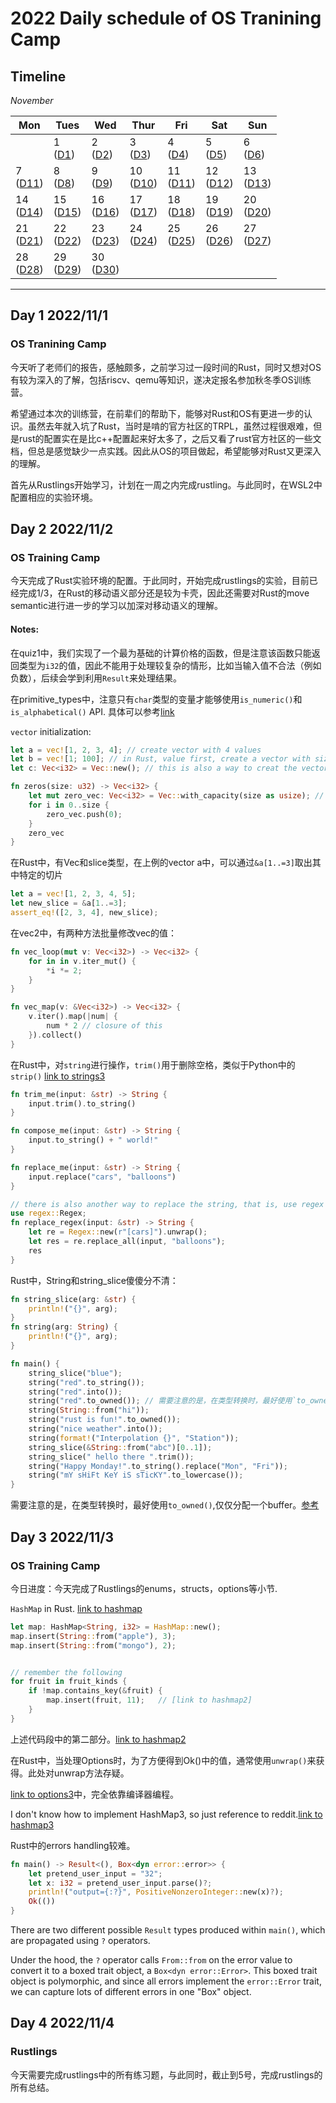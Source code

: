 # 2022 Daily schedule of OS Tranining Camp

## Timeline

*November*

| Mon               | Tues              | Wed                          | Thur                         | Fri                          | Sat               | Sun               |
| ----------------- | ----------------- | ---------------------------- | ---------------------------- | ---------------------------- | ----------------- | ----------------- |
|                   | 1 <br> ([D1](#day-1-2022111)) | 2 <br> ([D2](#day-2-2022112)) | 3 <br> ([D3](#day-3-2022113)) | 4 <br> ([D4](#day-4-2022114)) | 5 <br> ([D5](#day-5-2022115)) | 6 <br> ([D6](#day-6-2022116)) |
|7 <br> ([D11](#day-7-2022117)) | 8 <br> ([D8](#day-8-2022118))       | 9 <br> ([D9](#day-9-2022119))            | 10 <br> ([D10](#day-10-20221110))         | 11  <br>  ([D11](#day-11-20221111))             | 12      <br>    ([D12](#day-12-20221112))       | 13    <br>    ([D13](#day-13-20221113))             |
|14         <br>    ([D14](#day-14-20221114))        | 15        <br>    ([D15](#day-15-20221115))                    | 16    <br>     ([D16](#day-16-20221116))                      | 17    <br>      ([D17](#day-17-20221117))       |18    <br>    ([D18](#day-18-20221118))            | 19   <br>     ([D19](#day-19-20221119))            | 20   <br>    ([D20](#day-20-20221120))            |
|21       <br>    ([D21](#day-21-20221121))         | 22     <br>    ([D22](#day-22-20221122))                         | 23     <br>    ([D23](#day-23-20221123))                         | 24    <br>    ([D24](#day-24-20221124))                        | 25      <br>    ([D25](#day-25-20221125))             | 26         <br>    ([D26](#day-26-20221126))           | 27         <br>    ([D27](#day-27-20221127))           |
|28       <br>    ([D28](#day-28-20221128))           | 29         <br>    ([D29](#day-29-2022729))                    | 30        <br>    ([D30](#day-30-20221130))                     | 

------

## Day 1 2022/11/1

### OS Tranining Camp

今天听了老师们的报告，感触颇多，之前学习过一段时间的Rust，同时又想对OS有较为深入的了解，包括riscv、qemu等知识，遂决定报名参加秋冬季OS训练营。

希望通过本次的训练营，在前辈们的帮助下，能够对Rust和OS有更进一步的认识。虽然去年就入坑了Rust，当时是啃的官方社区的TRPL，虽然过程很艰难，但是rust的配置实在是比c++配置起来好太多了，之后又看了rust官方社区的一些文档，但总是感觉缺少一点实践。因此从OS的项目做起，希望能够对Rust又更深入的理解。

首先从Rustlings开始学习，计划在一周之内完成rustling。与此同时，在WSL2中配置相应的实验环境。

## Day 2 2022/11/2

### OS Training Camp

今天完成了Rust实验环境的配置。于此同时，开始完成rustlings的实验，目前已经完成1/3，在Rust的移动语义部分还是较为卡壳，因此还需要对Rust的move semantic进行进一步的学习以加深对移动语义的理解。

#### Notes:

在quiz1中，我们实现了一个最为基础的计算价格的函数，但是注意该函数只能返回类型为`i32`的值，因此不能用于处理较复杂的情形，比如当输入值不合法（例如负数），后续会学到利用`Result`来处理结果。

在primitive_types中，注意只有`char`类型的变量才能够使用`is_numeric()`和`is_alphabetical()` API.
具体可以参考[link](https://doc.rust-lang.org/std/primitive.char.html#method.is_numeric)

`vector` initialization:

```rust
let a = vec![1, 2, 3, 4]; // create vector with 4 values
let b = vec![1; 100]; // in Rust, value first, create a vector with size of 100 and all values equal to 1
let c: Vec<i32> = Vec::new(); // this is also a way to creat the vector

fn zeros(size: u32) -> Vec<i32> {
    let mut zero_vec: Vec<i32> = Vec::with_capacity(size as usize); // this is another way to init vec
    for i in 0..size {
        zero_vec.push(0);
    }
    zero_vec
}
```

在Rust中，有Vec和slice类型，在上例的vector a中，可以通过`&a[1..=3]`取出其中特定的切片

```rust
let a = vec![1, 2, 3, 4, 5];
let new_slice = &a[1..=3];
assert_eq!([2, 3, 4], new_slice);
```

在vec2中，有两种方法批量修改vec的值：

```rust
fn vec_loop(mut v: Vec<i32>) -> Vec<i32> {
    for in in v.iter_mut() {
        *i *= 2;
    }
}

fn vec_map(v: &Vec<i32>) -> Vec<i32> {
    v.iter().map(|num| {
        num * 2 // closure of this
    }).collect()
}
```

在Rust中，对`string`进行操作，`trim()`用于删除空格，类似于Python中的`strip()` [link to strings3](./rustlings/exercises/strings/strings3.rs)

```rust
fn trim_me(input: &str) -> String {
    input.trim().to_string()
}

fn compose_me(input: &str) -> String {
    input.to_string() + " world!"
}

fn replace_me(input: &str) -> String {
    input.replace("cars", "balloons")
}

// there is also another way to replace the string, that is, use regex
use regex::Regex;
fn replace_regex(input: &str) -> String {
    let re = Regex::new(r"[cars]").unwrap();
    let res = re.replace_all(input, "balloons");
    res
}
```

Rust中，String和string_slice傻傻分不清：

```rust
fn string_slice(arg: &str) {
    println!("{}", arg);
}
fn string(arg: String) {
    println!("{}", arg);
}

fn main() {
    string_slice("blue");
    string("red".to_string());
    string("red".into());
    string("red".to_owned()); // 需要注意的是，在类型转换时，最好使用`to_owned()`,仅仅分配一个buffer。
    string(String::from("hi"));
    string("rust is fun!".to_owned());
    string("nice weather".into());
    string(format!("Interpolation {}", "Station"));
    string_slice(&String::from("abc")[0..1]);
    string_slice(" hello there ".trim());
    string("Happy Monday!".to_string().replace("Mon", "Fri"));
    string("mY sHiFt KeY iS sTicKY".to_lowercase());
}
```

需要注意的是，在类型转换时，最好使用`to_owned()`,仅仅分配一个buffer。[参考](https://users.rust-lang.org/t/to-string-vs-to-owned-for-string-literals/1441/5#:~:text=I%20now%20strongly%20prefer%20to_owned()%20for%20string%20literals%20over%20either%20of%20to_string()%20or%20into().)

## Day 3 2022/11/3

### OS Training Camp

今日进度：今天完成了Rustlings的enums，structs，options等小节.

`HashMap` in Rust. [link to hashmap](./rustlings/exercises/hashmaps/hashmaps1.rs)

```rust
let map: HashMap<String, i32> = HashMap::new();
map.insert(String::from("apple"), 3);
map.insert(String::from("mongo"), 2);


// remember the following
for fruit in fruit_kinds {
    if !map.contains_key(&fruit) {
        map.insert(fruit, 11);   // [link to hashmap2]
    }
}
```

上述代码段中的第二部分。[link to hashmap2](./rustlings/exercises/hashmaps/hashmaps2.rs)

在Rust中，当处理Options时，为了方便得到Ok()中的值，通常使用`unwrap()`来获得。此处对unwrap方法存疑。

[link to options3](./rustlings/exercises/options/options3.rs)中，完全依靠编译器编程。

I don't know how to implement HashMap3, so just reference to reddit.[link to hashmap3](./rustlings/exercises/hashmaps/hashmaps3.rs)

Rust中的errors handling较难。

```rust
fn main() -> Result<(), Box<dyn error::error>> {
    let pretend_user_input = "32";
    let x: i32 = pretend_user_input.parse()?;
    println!("output={:?}", PositiveNonzeroInteger::new(x)?);
    Ok(())
}
```

There are two different possible `Result` types produced within `main()`, which are propagated using `?` operators.

Under the hood, the `?` operator calls `From::from` on the error value to convert it to a boxed trait object, a `Box<dyn error::Error>`. This boxed trait object is polymorphic, and since all errors implement the `error::Error` trait, we can capture lots of different errors in one "Box" object.

## Day 4 2022/11/4

### Rustlings

今天需要完成rustlings中的所有练习题，与此同时，截止到5号，完成rustlings的所有总结。
